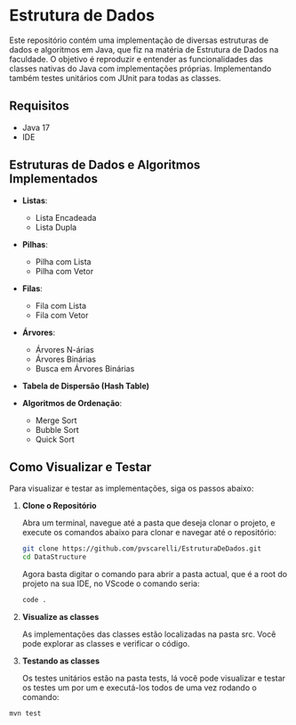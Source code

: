 # Estrutura de Dados

Este repositório contém uma implementação de diversas estruturas de dados e algoritmos em Java, que fiz na matéria de Estrutura de Dados na faculdade. O objetivo é reproduzir e entender as funcionalidades das classes nativas do Java com implementações próprias. Implementando também testes unitários com JUnit para todas as classes.

## Requisitos

- Java 17
- IDE

## Estruturas de Dados e Algoritmos Implementados

- **Listas**:

  - Lista Encadeada
  - Lista Dupla

- **Pilhas**:

  - Pilha com Lista
  - Pilha com Vetor

- **Filas**:

  - Fila com Lista
  - Fila com Vetor

- **Árvores**:

  - Árvores N-árias
  - Árvores Binárias
  - Busca em Árvores Binárias

- **Tabela de Dispersão (Hash Table)**

- **Algoritmos de Ordenação**:
  - Merge Sort
  - Bubble Sort
  - Quick Sort

## Como Visualizar e Testar

Para visualizar e testar as implementações, siga os passos abaixo:

1. **Clone o Repositório**

   Abra um terminal, navegue até a pasta que deseja clonar o projeto, e execute os comandos abaixo para clonar e navegar até o repositório:

   ```bash
   git clone https://github.com/pvscarelli/EstruturaDeDados.git
   cd DataStructure
   ```

   Agora basta digitar o comando para abrir a pasta actual, que é a root do projeto na sua IDE, no VScode o comando seria:

   ```bash
   code .
   ```

2. **Visualize as classes**

   As implementações das classes estão localizadas na pasta src. Você pode explorar as classes e verificar o código.

3. **Testando as classes**

   Os testes unitários estão na pasta tests, lá você pode visualizar e testar os testes um por um e executá-los todos de uma vez rodando o comando:

```bash
mvn test
```
